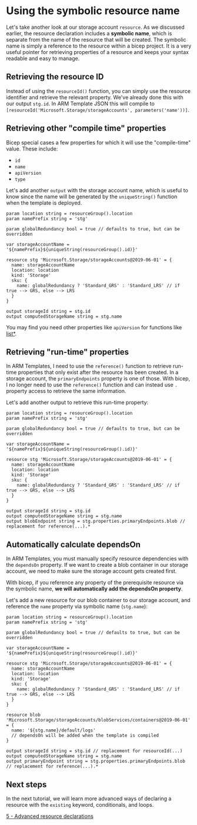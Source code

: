 # Using the symbolic resource name

Let's take another look at our storage account `resource`. As we discussed earlier, the resource declaration includes a **symbolic name**, which is separate from the name of the resource that will be created. The symbolic name is simply a reference to the resource within a bicep project. It is a very useful pointer for retrieving properties of a resource and keeps your syntax readable and easy to manage.

## Retrieving the resource ID

Instead of using the `resourceId()` function, you can simply use the resource identifier and retrieve the relevant property. We've already done this with our output `stg.id`. In ARM Template JSON this will compile to `[resourceId('Microsoft.Storage/storageAccounts', parameters('name'))]`.

## Retrieving other "compile time" properties

Bicep special cases a few properties for which it will use the "compile-time" value. These include:

* `id`
* `name`
* `apiVersion`
* `type`

Let's add another `output` with the storage account name, which is useful to know since the name will be generated by the `uniqueString()` function when the template is deployed.

```bicep
param location string = resourceGroup().location
param namePrefix string = 'stg'

param globalRedundancy bool = true // defaults to true, but can be overridden

var storageAccountName = '${namePrefix}${uniqueString(resourceGroup().id)}'

resource stg 'Microsoft.Storage/storageAccounts@2019-06-01' = {
  name: storageAccountName
  location: location
  kind: 'Storage'
  sku: {
    name: globalRedundancy ? 'Standard_GRS' : 'Standard_LRS' // if true --> GRS, else --> LRS
  }
}

output storageId string = stg.id
output computedStorageName string = stg.name
```

You may find you need other properties like `apiVersion` for functions like [list*](https://docs.microsoft.com/azure/azure-resource-manager/templates/template-functions-resource#list).

## Retrieving "run-time" properties

In ARM Templates, I need to use the `reference()` function to retrieve run-time properties that only exist after the resource has been created. In a storage account, the `primaryEndpoints` property is one of those. With bicep, I no longer need to use the `reference()` function and can instead use `.` property access to retrieve the same information.

Let's add another output to retrieve this run-time property:

```bicep
param location string = resourceGroup().location
param namePrefix string = 'stg'

param globalRedundancy bool = true // defaults to true, but can be overridden

var storageAccountName = '${namePrefix}${uniqueString(resourceGroup().id)}'

resource stg 'Microsoft.Storage/storageAccounts@2019-06-01' = {
  name: storageAccountName
  location: location
  kind: 'Storage'
  sku: {
    name: globalRedundancy ? 'Standard_GRS' : 'Standard_LRS' // if true --> GRS, else --> LRS
  }
}

output storageId string = stg.id
output computedStorageName string = stg.name
output blobEndpoint string = stg.properties.primaryEndpoints.blob // replacement for reference(...).*
```

## Automatically calculate dependsOn

In ARM Templates, you must manually specify resource dependencies with the `dependsOn` property. If we want to create a blob container in our storage account, we need to make sure the storage account gets created first.

With bicep, if you reference any property of the prerequisite resource via the symbolic name, **we will automatically add the dependsOn property**.

Let's add a new resource for our blob container to our storage account, and reference the `name` property via symbolic name (`stg.name`):

```bicep
param location string = resourceGroup().location
param namePrefix string = 'stg'

param globalRedundancy bool = true // defaults to true, but can be overridden

var storageAccountName = '${namePrefix}${uniqueString(resourceGroup().id)}'

resource stg 'Microsoft.Storage/storageAccounts@2019-06-01' = {
  name: storageAccountName
  location: location
  kind: 'Storage'
  sku: {
    name: globalRedundancy ? 'Standard_GRS' : 'Standard_LRS' // if true --> GRS, else --> LRS
  }
}

resource blob 'Microsoft.Storage/storageAccounts/blobServices/containers@2019-06-01' = {
  name: '${stg.name}/default/logs'
  // dependsOn will be added when the template is compiled
}

output storageId string = stg.id // replacement for resourceId(...)
output computedStorageName string = stg.name
output primaryEndpoint string = stg.properties.primaryEndpoints.blob // replacement for reference(...).*
```

## Next steps

In the next tutorial, we will learn more advanced ways of declaring a resource with the `existing` keyword, conditionals, and loops.

[5 - Advanced resource declarations](./05-loops-conditions-existing.md)
